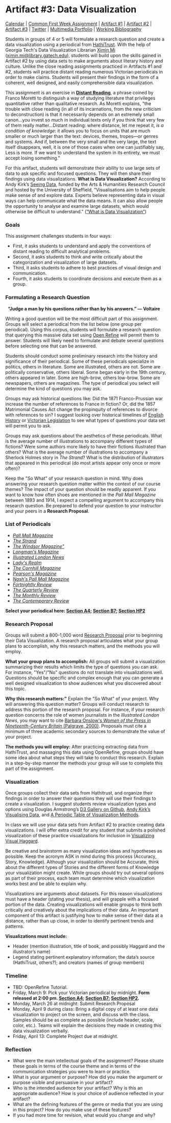 <link rel="shortcut icon" href="https://kholterhoff.github.io/F17_ENG_1102/favicon.ico" type="image/x-icon">
<link rel="icon" href="https://kholterhoff.github.io/F17_ENG_1102/favicon.ico" type="image/x-icon">

<h1>Artifact #3: Data Visualization</h1>

<a href="https://kholterhoff.github.io/S18_ENG_1102/Victorian_Digital_Humanities">Calendar</a>  |  <a href="https://kholterhoff.github.io/S18_ENG_1102/Common_First_Week_Assignment">Common First Week Assignment</a> | <a href="https://kholterhoff.github.io/S18_ENG_1102/Artifact_1">Artifact #1</a> |  <a href="https://kholterhoff.github.io/S18_ENG_1102/Artifact_2">Artifact #2</a> |  <a href="https://kholterhoff.github.io/S18_ENG_1102/Artifact_3">Artifact #3</a> | <a href="https://kholterhoff.github.io/S18_ENG_1102/Twitter">Twitter</a> | <a href="https://kholterhoff.github.io/S18_ENG_1102/Multimedia_Portfolio">Multimedia Portfolio</a> | <a href="https://kholterhoff.github.io/S18_ENG_1102/Bibliography">Working Bibliography</a>

Students in groups of 4 or 5 will formulate a research question and create a data visualization using a periodical from <a href="https://www.hathitrust.org/">HathiTrust</a>. With the help of Georgia Tech's Data Visualization Librarian <a href="http://libguides.gatech.edu/prf.php?account_id=139382">Ximin Mi</a> (<a href="mailto:ximin.mi@library.gatech.edu">ximin.mi@library.gatech.edu</a>), students will build upon the skills gained in Artifact #2 by using data sets to make arguments about literary history and culture. Unlike the close reading assignments practiced in Artifacts #1 and #2, students will practice distant reading numerous Victorian periodicals in order to make claims. Students will present their findings in the form of a coherent, well designed, and easily comprehensible data visualization.

This assignment is an exercise in <a href="https://newleftreview.org/II/1/franco-moretti-conjectures-on-world-literature#_edn6">**Distant Reading**</a>, a phrase coined by Franco Moretti to distinguish a way of studying literature that privileges quantitative rather than qualitative research. As Moretti explains, "the trouble with close reading (in all of its incarnations, from the new criticism to deconstruction) is that it necessarily depends on an extremely small canon...you invest so much in individual texts only if you think that very few of them really matter...Distant reading: where distance, let me repeat it, _is a condition of knowledge_: it allows you to focus on units that are much smaller or much larger than the text: devices, themes, tropes—or genres and systems. And if, between the very small and the very large, the text itself disappears, well, it is one of those cases when one can justifiably say, Less is more. If we want to understand the system in its entirety, we must accept losing something."

For this artifact, students will demonstrate their ability to use large sets of data to ask specific and focused questions. They will then share their findings using data visualizations. **What is Data Visualization?** According to Andy Kirk’s <a href="http://seeingdata.org/">Seeing Data</a>, funded by the Arts & Humanities Research Council and hosted by the University of Sheffield, "Visualisations aim to help people make sense of and explore data. Experts believe representing data in visual ways can help communicate what the data means. It can also allow people the opportunity to analyse and examine large datasets, which would otherwise be difficult to understand." (<a href="http://seeingdata.org/wp-content/uploads/2015/03/what-is-data-visualisation-transcript.pdf">“What is Data Visualization”</a>)


<h3>Goals</h3>

This assignment challenges students in four ways:

* First, it asks students to understand and apply the conventions of distant reading to difficult analytical problems.
* Second, it asks students to think and write critically about the categorization and visualization of large datasets.
* Third, it asks students to adhere to best practices of visual design and communication.
* Fourth, it asks students to coordinate decisions and execute them as a group.


<h3>Formulating a Research Question</h3>

&nbsp;&nbsp;**“Judge a man by his questions rather than by his answers.” ― Voltaire**

Writing a good question will be the most difficult part of this assignment. Groups will select a periodical from the list below (one group per periodical). Using this corpus, students will formulate a research question that querying this massive data set using <a href="http://openrefine.org/">Open Refine</a> will permit them to answer. Students will likely need to formulate and debate several questions before selecting one that can be answered. 

Students should conduct some preliminary research into the history and significance of their periodical. Some of these periodicals specialize in politics, others in literature. Some are illustrated, others are not. Some are politically conservative, others liberal. Some began early in the 19th century, others appeared in later. Some are high-brow, others low-brow. Some are newspapers, others are magazines. The type of periodical you select will determine the kind of questions you may ask.

Groups may ask historical questions like: Did the 1871 Franco-Prussian war increase the number of references to France in fiction? Or, did the 1857 Matrimonial Causes Act change the propinquity of references to divorce with references to sin? I suggest looking over historical timelines of <a href="http://www.victorianweb.org/history/historytl.html">English History</a> or <a href="http://www.victorianweb.org/history/legistl.html">Victorian Legislation</a> to see what types of questions your data set will permit you to ask. 

Groups may ask questions about the aesthetics of these periodicals. What is the average number of illustrations to accompany different types of fictions? Were some authors more likely to have their fictions illustrated than others? What is the average number of illustrations to accompany a Sherlock Holmes story in _The Strand_? What is the distribution of illustrators that appeared in this periodical (do most artists appear only once or more often)?

Keep the "So What" of your research question in mind. Why does answering your research question matter within the context of our course themes? The impact of your question should be readily apparent. If you want to know how often shoes are mentioned in the _Pall Mall Magazine_ between 1893 and 1914, I expect a compelling argument to accompany this research question. Be prepared to defend your question to your instructor and your peers in a **Research Proposal**. 


<h3>List of Periodicals</h3>

* <a href="https://catalog.hathitrust.org/Record/000600035">_Pall Mall Magazine_</a>
* <a href="https://catalog.hathitrust.org/Record/000642318">_The Strand_</a>
* <a href="https://catalog.hathitrust.org/Record/100615477">_The Windsor Magazine"_</a>
* <a href="https://catalog.hathitrust.org/Record/000535554">_Longman's Magazine_</a>
* <a href="https://catalog.hathitrust.org/Record/000520935">_Illustrated London News_</a>
* <a href="https://catalog.hathitrust.org/Record/009368685">_Lady's Realm_</a>
* <a href="https://catalog.hathitrust.org/Record/000522322">_The Cornhill Magazine_</a>
* <a href="https://catalog.hathitrust.org/Record/000495191">_Pearson's Magazine_</a>
* <a href="https://catalog.hathitrust.org/Record/008696269">_Nash's Pall Mall Magazine_</a>
* <a href="https://catalog.hathitrust.org/Record/008882609">_Fortnightly Review_</a>
* <a href="https://catalog.hathitrust.org/Record/000527329">_The Quarterly Review_</a>
* <a href="https://catalog.hathitrust.org/Record/006061853">_The Monthly Review_</a>
* <a href="https://catalog.hathitrust.org/Record/000525129">_The Contemporary Review_</a>

**Select your periodical here: <a href="">Section A4</a>; <a href="">Section B7</a>; <a href="">Section HP2</a>**

<h3>Research Proposal</h3>

Groups will submit a 800-1,000 word <a href="http://www.meaning.ca/archives/archive/art_how_to_write_P_Wong.htm">Research Proposal</a> prior to beginning their Data Visualization. A research proposal articulates what your group plans to accomplish, why this research matters, and the methods you will employ.

**What your group plans to accomplish:** All groups will submit a visualization summarizing their results which limits the type of questions you can ask. For instance, "Yes"/"No" questions do not translate into visualizations well. Questions should be specific and complex enough that you can generate a well designed visualization to show audiences what you discovered about this topic.

**Why this research matters:"** Explain the "So What" of your project. Why will answering this question matter? Groups will conduct research to address this portion of the research proposal. For instance, if your research question concerns the role of women journalists in the _Illustrated London News_, you may want to cite <a href="http://www.palgrave.com/us/book/9780333683781">Barbara Onslow's _Women of the Press in Nineteenth-Century Britain_ (Palgrave, 2000)</a>. Proposals must cite a minimum of three academic secondary sources to demonstrate the value of your project.

**The methods you will employ:** After practicing extracting data from HathiTrust, and massaging this data using OpenRefine, groups should have some idea about what steps they will take to conduct this research. Explain in a step-by-step manner the methods your group will use to complete this part of the assignment.


<h3>Visualization</h3>

Once groups collect their data sets from Hathitrust, and organize their findings in order to answer their questions they will use their findings to create a visualization. I suggest students review visualization types and options using Douglas Armstrong’s <a href="https://github.com/d3/d3/wiki/Gallery">D3 Gallery on Github</a>, <a href="http://www.visualisingdata.com/">Andy Kirk’s Visualising Data</a>, and <a href="http://www.visual-literacy.org/periodic_table/periodic_table.html">A Periodic Table of Visualization Methods</a>. 

In class we will use your data sets from Artifact #2 to practice creating data visualizations. I will offer extra credit for any student that submits a polished visualization of these practice visualizations for inclusion in <a href="http://scalar.usc.edu/works/visualizing-visual-haggard/index">Visualizing Visual Haggard</a>.

Be creative and brainstorm as many visualization ideas and hypotheses as possible. Keep the acronym ASK in mind during this process (Accuracy, Story, Knowledge). Although your visualization should be Accurate, think about the different types of Stories and the different forms of Knowledge your visualization might create. While groups should try out several options as part of their process, each team must determine which visualization works best and be able to explain why.

Visualizations are arguments about datasets. For this reason visualizations must have a header (stating your thesis), and will grapple with a focused portion of the data. Creating visualizations will enable groups to think both critically and creatively about the implications of their data. An important component of this artifact is justifying how to make sense of their data at a distance, rather than up close, in order to identify pertinent trends and patterns.


**Visualizations must include:**

* Header (mention illustration, title of book, and possibly Haggard and the illustrator’s name)
* Legend stating pertinent explanatory information; the data’s source (HathiTrust, others?); and creators (names of group members)


<h3>Timeline</h3>

* TBD: OpenRefine Tutorial.
* Friday, March 9: Pick your Victorian periodical by midnight. **Form released at 2:00 pm. <a href="">Section A4</a>; <a href="">Section B7</a>; <a href="">Section HP2</a>.**
* Monday, March 26 at midnight: Submit Research Proposal
* Monday, April 9 during class: Bring a digital copy of at least one data visualization to project on the screen, and discuss with the class. Samples should be as complete as possible (include header, scale, color, etc.). Teams will explain the decisions they made in creating this data visualization verbally.
* Friday, April 13: Complete Project due at midnight.


<h3>Reflection</h3>

* What were the main intellectual goals of the assignment? Please situate these goals in terms of the course theme and in terms of the communication strategies you were to learn or practice.
* What is your argument or purpose? How did you make the argument or purpose visible and persuasive in your artifact?
* Who is the intended audience for your artifact? Why is this an appropriate audience? How is your choice of audience reflected in your artifact?
* What are the defining features of the genre or media that you are using in this project? How do you make use of these features?
* If you had more time for revision, what would you change and why?
